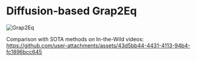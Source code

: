 # Diffusion-based Grap2Eq

![Grap2Eq](https://github.com/user-attachments/assets/267edb84-523e-4316-bc7b-21c4a4805723)

Comparison with SOTA methods on In-the-Wild videos:
https://github.com/user-attachments/assets/43d5bb44-4431-4113-94b4-fc1896bcc645
